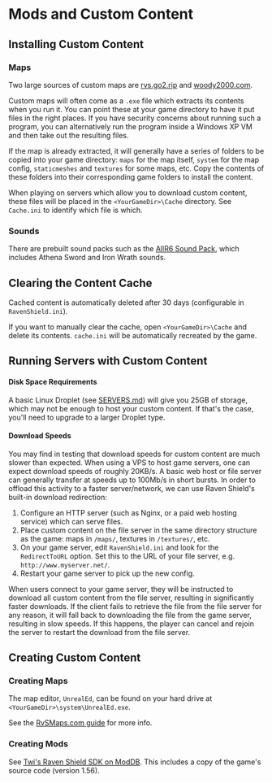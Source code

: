 # Mods and Custom Content

## Installing Custom Content

### Maps

Two large sources of custom maps are [rvs.go2.rip](https://rvs.go2.rip/maps) and [woody2000.com](http://www.woody2000.com/download.php?list.2).

Custom maps will often come as a `.exe` file which extracts its contents when you run it. You can point these at your game directory to have it put files in the right places. If you have security concerns about running such a program, you can alternatively run the program inside a Windows XP VM and then take out the resulting files.

If the map is already extracted, it will generally have a series of folders to be copied into your game directory: `maps` for the map itself, `system` for the map config, `staticmeshes` and `textures` for some maps, etc. Copy the contents of these folders into their corresponding game folders to install the content.

When playing on servers which allow you to download custom content, these files will be placed in the `<YourGameDir>\Cache` directory. See `Cache.ini` to identify which file is which.

### Sounds

There are prebuilt sound packs such as the [AllR6 Sound Pack](http://allr6.com/discuss/viewtopic.php?id=68&i=1), which includes Athena Sword and Iron Wrath sounds.

## Clearing the Content Cache

Cached content is automatically deleted after 30 days (configurable in `RavenShield.ini`).

If you want to manually clear the cache, open `<YourGameDir>\Cache` and delete its contents. `cache.ini` will be automatically recreated by the game.

## Running Servers with Custom Content

#### Disk Space Requirements

A basic Linux Droplet (see [SERVERS.md](SERVERS.md)) will give you 25GB of storage, which may not be enough to host your custom content. If that's the case, you'll need to upgrade to a larger Droplet type.

#### Download Speeds

You may find in testing that download speeds for custom content are much slower than expected. When using a VPS to host game servers, one can expect download speeds of roughly 20KB/s. A basic web host or file server can generally transfer at speeds up to 100Mb/s in short bursts. In order to offload this activity to a faster server/network, we can use Raven Shield's built-in download redirection:

1. Configure an HTTP server (such as Nginx, or a paid web hosting service) which can serve files.
1. Place custom content on the file server in the same directory structure as the game: maps in `/maps/`, textures in `/textures/`, etc.
1. On your game server, edit `RavenShield.ini` and look for the `RedirectToURL` option. Set this to the URL of your file server, e.g. `http://www.myserver.net/`.
1. Restart your game server to pick up the new config.

When users connect to your game server, they will be instructed to download all custom content from the file server, resulting in significantly faster downloads. If the client fails to retrieve the file from the file server for any reason, it will fall back to downloading the file from the game server, resulting in slow speeds. If this happens, the player can cancel and rejoin the server to restart the download from the file server.

## Creating Custom Content

### Creating Maps

The map editor, `UnrealEd`, can be found on your hard drive at `<YourGameDir>\system\UnrealEd.exe`.

See the [RvSMaps.com guide](http://rvsmaps.smclan.org/tut_sounds.htm) for more info.

### Creating Mods

See [Twi's Raven Shield SDK on ModDB](https://www.moddb.com/mods/raven-shield-software-development-kit). This includes a copy of the game's source code (version 1.56).
